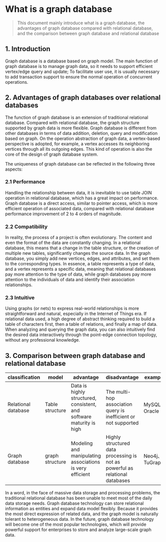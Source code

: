 # What is a graph database

> This document mainly introduce what is a graph database, the advantages of graph database compared with relational database, and the comparison between graph database and relational database

## 1. Introduction

Graph database is a database based on graph model. The main function of graph database is to manage graph data, so it needs to support efficient vertex/edge query and update; To facilitate user use, it is usually necessary to add transaction support to ensure the normal operation of concurrent operations.

## 2. Advantages of graph databases over relational databases

The function of graph database is an extension of traditional relational database. Compared with relational database, the graph structure supported by graph data is more flexible. Graph database is different from other databases in terms of data addition, deletion, query and modification based on graph. On the operation abstraction of graph data, a vertex-based perspective is adopted, for example, a vertex accesses its neighboring vertices through all its outgoing edges. This kind of operation is also the core of the design of graph database system.

The uniqueness of graph database can be reflected in the following three aspects:

### 2.1 Performance

Handling the relationship between data, it is inevitable to use table JOIN operation in relational database, which has a great impact on performance. Graph database is a direct access, similar to pointer access, which is more efficient operation of associated data, compared with relational database performance improvement of 2 to 4 orders of magnitude.

### 2.2 Compatibility

In reality, the process of a project is often evolutionary. The content and even the format of the data are constantly changing. In a relational database, this means that a change in the table structure, or the creation of multiple new tables, significantly changes the source data. In the graph database, you simply add new vertices, edges, and attributes, and set them to the corresponding types. In essence, a table represents a type of data, and a vertex represents a specific data, meaning that relational databases pay more attention to the type of data, while graph databases pay more attention to the individuals of data and identify their association relationships.

### 2.3 Intuitive

Using graphs (or nets) to express real-world relationships is more straightforward and natural, especially in the Internet of Things era. If relational data used, a high degree of abstract thinking required to build a table of characters first, then a table of relations, and finally a map of data. When analyzing and querying the graph data, you can also intuitively find the desired data interactively through the point-edge connection topology, without any professional knowledge.

## 3. Comparison between graph database and relational database

| classification      | model           | advantage                                                            | disadvantage                                                                 | example        |
| ------------------- | --------------- | -------------------------------------------------------------------- | ---------------------------------------------------------------------------- | -------------- |
| Relational database | Table structure | Data is highly structured, consistent, and software maturity is high | The multi-hop association query is inefficient or not supported              | MySQL、Oracle  |
| Graph database      | graph structure | Modeling and manipulating associations is very efficient             | Highly structured data processing is not as powerful as relational databases | Neo4j、TuGraph |

In a word, in the face of massive data storage and processing problems, the traditional relational database has been unable to meet most of the daily data storage needs. Graph database technology can store relational information as entities and expand data model flexibly. Because it provides the most direct expression of related data, and the graph model is naturally tolerant to heterogeneous data. In the future, graph database technology will become one of the most popular technologies, which will provide powerful support for enterprises to store and analyze large-scale graph data.
